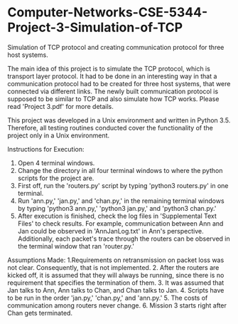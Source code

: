 # Computer-Networks-CSE-5344-Project-3-Simulation-of-TCP
Simulation of TCP protocol and creating communication protocol for three host systems.

The main idea of this project is to simulate the TCP protocol, which is transport layer protocol. It had to be done in an interesting way in that a communication protocol had to be created for three host systems, that were connected via different links. The newly built communication protocol is supposed to be similar to TCP and also simulate how TCP works. Please read 'Project 3.pdf' for more details.

This project was developed in a Unix environment and written in Python 3.5. Therefore, all testing routines conducted cover the functionality of the project only in a Unix environment.

Instructions for Execution:
1. Open 4 terminal windows.
2. Change the directory in all four terminal windows to where the python scripts for the project are.
3. First off, run the 'routers.py' script by typing 'python3 routers.py' in one terminal.
4. Run 'ann.py,' 'jan.py,' and 'chan.py,' in the remaining terminal windows by typing 'python3 ann.py,' 'python3 jan.py,' and 'python3 chan.py.'
5. After execution is finished, check the log files in 'Supplemental Text Files' to check results. For example, communication between Ann and Jan could be observed in 'AnnJanLog.txt' in Ann's perspective. Additionally, each packet's trace through the routers can be observed in the terminal window that ran 'router.py.'

Assumptions Made:
1.Requirements on retransmission on packet loss was not clear. Consequently, that is not implemented.
2. After the routers are kicked off, it is assumed that they will always be running, since there is no requirement that specifies the termination of them.
3. It was assumed that Jan talks to Ann, Ann talks to Chan, and Chan talks to Jan.
4. Scripts have to be run in the order 'jan.py,' 'chan.py,' and 'ann.py.'
5. The costs of communication among routers never change.
6. Mission 3 starts right after Chan gets terminated.
